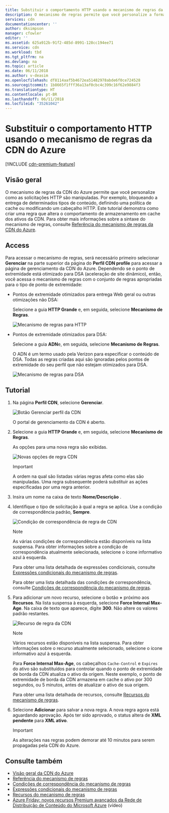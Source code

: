 ```yaml
---
title: Substituir o comportamento HTTP usando o mecanismo de regras da CDN do Azure | Microsoft Docs
description: O mecanismo de regras permite que você personalize a forma como as solicitações HTTP são manipuladas pela CDN do Azure, como o bloqueio da entrega de certos tipos de conteúdo, definição de uma política de cache e modificação dos cabeçalhos HTTP.
services: cdn
documentationcenter: ''
author: dksimpson
manager: cfowler
editor: ''
ms.assetid: 625a912b-91f2-485d-8991-128cc194ee71
ms.service: cdn
ms.workload: tbd
ms.tgt_pltfrm: na
ms.devlang: na
ms.topic: article
ms.date: 06/11/2018
ms.author: v-deasim
ms.openlocfilehash: df8114aaf5b4672ea51482978abde6f0ce724528
ms.sourcegitcommit: 1b8665f1fff36a13af0cbc4c399c16f62e9884f3
ms.translationtype: HT
ms.contentlocale: pt-BR
ms.lasthandoff: 06/11/2018
ms.locfileid: "35261042"
---
```

# <a name="override-http-behavior-using-the-azure-cdn-rules-engine"></a>Substituir o comportamento HTTP usando o mecanismo de regras da CDN do Azure
[!INCLUDE [cdn-premium-feature](../../includes/cdn-premium-feature.md)]

## <a name="overview"></a>Visão geral
O mecanismo de regras da CDN do Azure permite que você personalize como as solicitações HTTP são manipuladas. Por exemplo, bloqueando a entrega de determinados tipos de conteúdo, definindo uma política de cache ou modificando um cabeçalho HTTP. Este tutorial demonstra como criar uma regra que altera o comportamento de armazenamento em cache dos ativos da CDN. Para obter mais informações sobre a sintaxe do mecanismo de regras, consulte [Referência do mecanismo de regras da CDN do Azure](cdn-rules-engine-reference.md).

## <a name="access"></a>Access
Para acessar o mecanismo de regras, será necessário primeiro selecionar **Gerenciar** na parte superior da página do **Perfil CDN profile** para acessar a página de gerenciamento da CDN do Azure. Dependendo se o ponto de extremidade está otimizado para DSA (aceleração de site dinâmico), então, você acessa o mecanismo de regras com o conjunto de regras apropriadas para o tipo de ponto de extremidade:

- Pontos de extremidade otimizados para entrega Web geral ou outras otimizações não DSA: 
    
    Selecione a guia **HTTP Grande** e, em seguida, selecione **Mecanismo de Regras**.

    ![Mecanismo de regras para HTTP](./media/cdn-rules-engine/cdn-http-rules-engine.png)

- Pontos de extremidade otimizados para DSA: 
    
    Selecione a guia **ADN**e, em seguida, selecione **Mecanismo de Regras**. 
    
    O ADN é um termo usado pela Verizon para especificar o conteúdo de DSA. Todas as regras criadas aqui são ignoradas pelos pontos de extremidade do seu perfil que não estejam otimizados para DSA. 

    ![Mecanismo de regras para DSA](./media/cdn-rules-engine/cdn-dsa-rules-engine.png)

## <a name="tutorial"></a>Tutorial
1. Na página **Perfil CDN**, selecione **Gerenciar**.
   
    ![Botão Gerenciar perfil da CDN](./media/cdn-rules-engine/cdn-manage-btn.png)
   
    O portal de gerenciamento da CDN é aberto.

2. Selecione a guia **HTTP Grande** e, em seguida, selecione **Mecanismo de Regras**.
   
    As opções para uma nova regra são exibidas.
   
    ![Novas opções de regra CDN](./media/cdn-rules-engine/cdn-new-rule.png)
   
   > [!IMPORTANT]
   > A ordem na qual são listadas várias regras afeta como elas são manipuladas. Uma regra subsequente poderá substituir as ações especificadas por uma regra anterior.
   > 

3. Insira um nome na caixa de texto **Nome/Descrição** .

4. Identifique o tipo de solicitação à qual a regra se aplica. Use a condição de correspondência padrão, **Sempre**. 
   
   ![Condição de correspondência de regra de CDN](./media/cdn-rules-engine/cdn-request-type.png)
   
   > [!NOTE]
   > As várias condições de correspondência estão disponíveis na lista suspensa. Para obter informações sobre a condição de correspondência atualmente selecionada, selecione o ícone informativo azul à esquerda.
   > 
   >  Para obter uma lista detalhada de expressões condicionais, consulte [Expressões condicionais do mecanismo de regras](cdn-rules-engine-reference-match-conditions.md).
   >  
   > Para obter uma lista detalhada das condições de correspondência, consulte [Condições de correspondência do mecanismo de regras](cdn-rules-engine-reference-match-conditions.md).
   > 
   > 

5. Para adicionar um novo recurso, selecione o botão **+** próximo aos **Recursos**.  Na lista suspensa à esquerda, selecione **Force Internal Max-Age**.  Na caixa de texto que aparece, digite **300**. Não altere os valores padrão restantes.
   
   ![Recurso de regra da CDN](./media/cdn-rules-engine/cdn-new-feature.png)
   
   > [!NOTE]
   > Vários recursos estão disponíveis na lista suspensa. Para obter informações sobre o recurso atualmente selecionado, selecione o ícone informativo azul à esquerda. 
   >
   > Para **Force Internal Max-Age**, os cabeçalhos `Cache-Control` e `Expires` do ativo são substituídos para controlar quando o ponto de extremidade de borda da CDN atualiza o ativo da origem. Neste exemplo, o ponto de extremidade de borda da CDN armazena em cache o ativo por 300 segundos, ou 5 minutos, antes de atualizar o ativo de sua origem.
   > 
   > Para obter uma lista detalhada de recursos, consulte [Recursos do mecanismo de regras](cdn-rules-engine-reference-features.md).
   > 
   > 

6. Selecione **Adicionar** para salvar a nova regra.  A nova regra agora está aguardando aprovação. Após ter sido aprovado, o status altera de **XML pendente** para **XML ativo**.
   
   > [!IMPORTANT]
   > As alterações nas regras podem demorar até 10 minutos para serem propagadas pela CDN do Azure.
   > 
   > 

## <a name="see-also"></a>Consulte também
* [Visão geral da CDN do Azure](cdn-overview.md)
* [Referência do mecanismo de regras](cdn-rules-engine-reference.md)
* [Condições de correspondência do mecanismo de regras](cdn-rules-engine-reference-match-conditions.md)
* [Expressões condicionais do mecanismo de regras](cdn-rules-engine-reference-conditional-expressions.md)
* [Recursos do mecanismo de regras](cdn-rules-engine-reference-features.md)
* [Azure Friday: novos recursos Premium avançados da Rede de Distribuição de Conteúdo do Microsoft Azure](https://azure.microsoft.com/documentation/videos/azure-cdns-powerful-new-premium-features/) (vídeo)